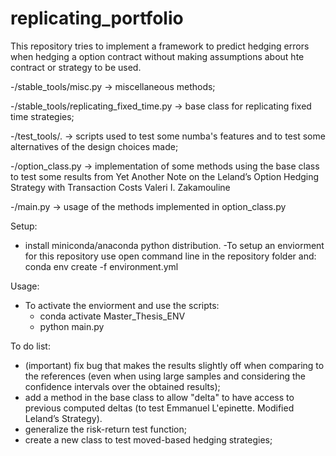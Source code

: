 # replicating_portfolio

This repository tries to implement a framework to predict hedging errors when hedging a option contract without making assumptions about hte contract or strategy to be used.

-/stable_tools/misc.py -> miscellaneous methods;

-/stable_tools/replicating_fixed_time.py -> base class for replicating fixed time strategies;

-/test_tools/. -> scripts used to test some numba's features and to test some alternatives of the design choices made;

-/option_class.py -> implementation of some methods using the base class to test some results from Yet Another Note on the Leland’s Option Hedging Strategy with Transaction Costs Valeri I. Zakamouline

-/main.py -> usage of the methods implemented in option_class.py 

Setup:
- install miniconda/anaconda python distribution.
-To setup an enviorment for this repository use open command line in the repository folder and:
conda env create -f environment.yml

Usage:
- To activate the enviorment and use the scripts:
  - conda activate Master_Thesis_ENV
  - python main.py

To do list:
- (important) fix bug that makes the results slightly off when comparing to the references (even when using large samples and considering the confidence intervals over the obtained results);
- add a method in the base class to allow "delta" to have access to previous computed deltas (to test Emmanuel L'epinette. Modified Leland’s Strategy).
- generalize the risk-return test function;
- create a new class to test moved-based hedging strategies;



  
